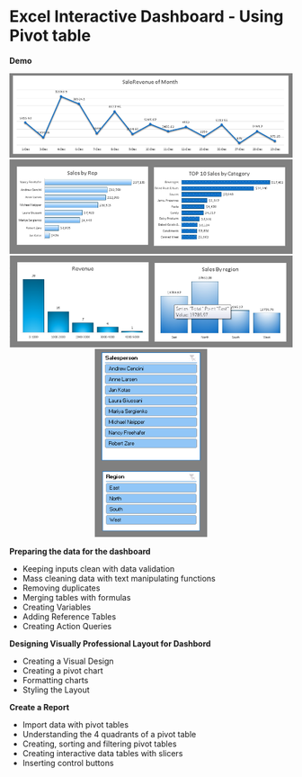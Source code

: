 
# Excel Interactive Dashboard - Using Pivot table

 <p><strong>Demo</strong></strong></p>

 <p align='center'>
 
 <img src = "https://github.com/diwakarDrs/Data_Visualization/blob/master/Excel_SalesDashboard/SaleRevenue_month.PNG" width = 800 alt="Movie_release">
 
   <img src ="https://github.com/diwakarDrs/Data_Visualization/blob/master/Excel_SalesDashboard/sales.PNG" width = 800 alt="Sales">
   
   <img src ="https://github.com/diwakarDrs/Data_Visualization/blob/master/Excel_SalesDashboard/Revenue.PNG" width = 800 alt="Revenue">
   
   <img src ="https://github.com/diwakarDrs/Data_Visualization/blob/master/Excel_SalesDashboard/Slicer.PNG" width = 200 alt="Slicer">
   
 </p>
 
 <p><strong>Preparing the data for the dashboard</strong></strong></p>
<ul>
<li>Keeping inputs clean with data validation</li>
<li>Mass cleaning data with text manipulating functions&nbsp;</li>
<li>Removing duplicates</li>
<li>Merging tables with formulas</li>
<li>Creating Variables</li>
<li>Adding Reference Tables</li>
<li>Creating Action Queries</li>
</ul>
<p><strong>Designing Visually Professional Layout for Dashbord</strong></p>
<ul>
<li>Creating a Visual Design</li>
<li>Creating a pivot chart</li>
<li>Formatting charts</li>
<li>Styling the Layout</li>
</ul>
<p><strong>Create a Report</strong></p>
<ul>
<li>Import data with pivot tables</li>
<li>Understanding the 4 quadrants of a pivot table</li>
<li>Creating, sorting and filtering pivot tables&nbsp;</li>
<li>Creating interactive data tables with slicers</li>
<li>Inserting control buttons</li>
</ul>
<p><strong>&nbsp;</strong></p>
